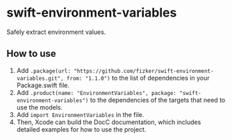 # swift-environment-variables

Safely extract environment values.

## How to use

1. Add `.package(url: "https://github.com/fizker/swift-environment-variables.git", from: "1.1.0")` to the list of dependencies in your Package.swift file.
2. Add `.product(name: "EnvironmentVariables", package: "swift-environment-variables")` to the dependencies of the targets that need to use the models.
3. Add `import EnvironmentVariables` in the file.
4. Then, Xcode can build the DocC documentation, which includes detailed examples for how to use the project.
